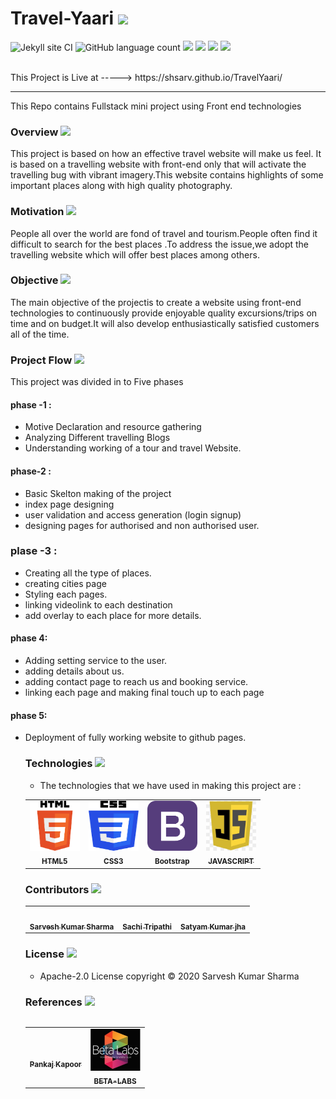 # Travel-Yaari  <img src ="https://www.flaticon.com/svg/static/icons/svg/744/744502.svg" width="50px">

![Jekyll site CI](https://github.com/shsarv/TravelYaari/workflows/Jekyll%20site%20CI/badge.svg)
![GitHub language count](https://img.shields.io/github/languages/count/shsarv/TravelYaari)
![](https://img.shields.io/github/repo-size/shsarv/TravelYaari)
![](https://img.shields.io/tokei/lines/github/shsarv/TravelYaari)
![](https://img.shields.io/github/issues-pr-closed/shsarv/TravelYaari)
![](https://img.shields.io/github/license/shsarv/Travelyaari)


<br>
This Project is Live at -----> https://shsarv.github.io/TravelYaari/

<hr>

This Repo contains Fullstack mini project using Front end technologies
  ### Overview  <img src ="https://www.flaticon.com/svg/static/icons/svg/2328/2328966.svg" width="25px">
  
   This project is based on how an effective travel website will make us feel. It is based on a  travelling  website  with  front-end only  that  will  activate  the travelling bug with  vibrant  imagery.This  website  contains highlights  of  some  important  places  along with  high  quality photography.
  
  ### Motivation  <img src ="https://www.flaticon.com/svg/static/icons/svg/1083/1083498.svg" width="25px">
 
  
  
  People all over the world are fond of travel and tourism.People often find it difficult to search for the best places .To address the issue,we adopt the travelling website which will offer best places among others.
 
  ### Objective <img src ="https://www.flaticon.com/svg/static/icons/svg/2620/2620445.svg" width="25px">
  
  
  The main objective of the projectis to create a website using  front-end  technologies to  continuously  provide enjoyable quality excursions/trips on time and on budget.It will also develop enthusiastically satisfied customers all of the time. 
  
  
  ### Project Flow <img src ="https://www.flaticon.com/svg/static/icons/svg/2620/2620445.svg" width="25px">
  
  This project was divided in to Five phases
  
  #### phase -1 : 
  
* Motive Declaration and resource gathering
* Analyzing Different travelling Blogs
* Understanding working of a tour and travel Website.

#### phase-2 :

* Basic Skelton making of the project
* index page designing
* user validation and access generation (login signup)
* designing pages for authorised and non authorised user.

### plase -3 :

* Creating all the type of places.
* creating cities page
* Styling each pages.
* linking videolink to each destination
* add overlay to each place for more details.

#### phase 4:

* Adding setting service to the user.
* adding details about us.
* adding contact page to reach us and booking service.
* linking each page and making final touch up to each page

#### phase 5:

* Deployment of fully working website to github pages.
 
  ### Technologies  <img src ="https://www.flaticon.com/svg/static/icons/svg/3662/3662817.svg" width="25px">
  
  * The technologies that we have used in making this project are :
  
   <table>
  <tr>
    <td align="center">
  <a href="https://en.wikipedia.org/wiki/HTML"><img src="resources/html.jpg" width="80px;" height="80px;"  alt=""/><br /><sub><b>HTML5</b></sub></a></td>
   <td align="center">
  <a href="https://en.wikipedia.org/wiki/Cascading_Style_Sheets"><img src="resources/css.jpg" width="80px;" height="80px;"  alt=""/><br /><sub><b>CSS3</b></sub></a></td>
    <td align="center">
  <a href="https://en.wikipedia.org/wiki/Bootstrap_(front-end_framework)"><img src="resources/boot.jpg" width="80px;" height="80px;"  alt=""/><br /><sub><b>Bootstrap</b></sub></a></td>
   <td align="center">
  <a href="https://en.wikipedia.org/wiki/JavaScript"><img src="resources/js.jpg" width="80px;" height="80px;"  alt=""/><br /><sub><b>JAVASCRIPT</b></sub></a></td>
 </tr>
 </table>
 
  
  ### Contributors <img src ="https://www.flaticon.com/svg/static/icons/svg/2917/2917641.svg" width="25px">
  
  
   <table>
  <tr>
    <td align="center"><a href="https://github.com/shsarv"><img src="https://avatars2.githubusercontent.com/u/55739302?s=400&u=1e7714cb1cbe3437a527a877486c94611f0e7ab0&v=4" width="100px;" alt=""/><br /><sub><b>Sarvesh Kumar Sharma</b></sub></a></td>
   <td align="center"><a href="https://github.com/sachi42"><img src="https://avatars1.githubusercontent.com/u/61285008?s=460&v=4" width="100px;" alt=""/><br /><sub><b>Sachi Tripathi</b></sub></a></td>
   <td align="center"><a href="https://github.com/satyamjha1710"><img src="https://avatars1.githubusercontent.com/u/61418608?s=400&v=4" width="100px;" alt=""/><br /><sub><b>Satyam Kumar jha</b></sub></a></td>
   
   <tr>
    <table>
   
  
  ### License    <img src ="https://www.flaticon.com/svg/static/icons/svg/3076/3076368.svg" width="25px">
  
  * Apache-2.0 License copyright &copy; 2020 Sarvesh Kumar Sharma
      
  ### References   <img src ="https://www.flaticon.com/svg/static/icons/svg/2806/2806879.svg" width="40px">
  
  <table>
  <tr>
    <td align="center">
  <a href="https://github.com/pankkap"><img src="https://avatars2.githubusercontent.com/u/29678994?s=460&v=4" width="80px;" alt=""/><br /><sub><b>Pankaj Kapoor</b></sub></a></td>
   <td align="center">
  <a href="https://www.beta-labs.in/"><img src="resources/beta-labs.jpg" width="80px;" alt=""/><br /><sub><b>BETA-LABS</b></sub></a></td>
 </tr>
 </table>
  
  
